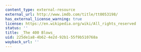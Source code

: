 ```yaml
---
content_type: external-resource
external_url: http://www.imdb.com/title/tt0053198/
has_external_license_warning: true
license: https://en.wikipedia.org/wiki/All_rights_reserved
status: ''
title: _The 400 Blows_
uid: 225de1a8-4b62-4e2d-92b1-55f9b510768a
wayback_url: ''
---
```

